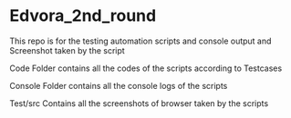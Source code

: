 # Edvora_2nd_round
This repo is for the testing automation scripts and console output and Screenshot taken by the script

Code Folder contains all the codes of the scripts according to Testcases

Console Folder contains all the console logs of the scripts

Test/src  Contains all the screenshots of browser taken by the scripts
